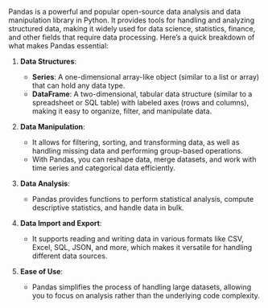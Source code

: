 Pandas is a powerful and popular open-source data analysis and data manipulation library in Python. It provides tools for handling and analyzing structured data, making it widely used for data science, statistics, finance, and other fields that require data processing. Here’s a quick breakdown of what makes Pandas essential:

1. **Data Structures**:
   - **Series**: A one-dimensional array-like object (similar to a list or array) that can hold any data type.
   - **DataFrame**: A two-dimensional, tabular data structure (similar to a spreadsheet or SQL table) with labeled axes (rows and columns), making it easy to organize, filter, and manipulate data.

2. **Data Manipulation**:
   - It allows for filtering, sorting, and transforming data, as well as handling missing data and performing group-based operations.
   - With Pandas, you can reshape data, merge datasets, and work with time series and categorical data efficiently.

3. **Data Analysis**:
   - Pandas provides functions to perform statistical analysis, compute descriptive statistics, and handle data in bulk.

4. **Data Import and Export**:
   - It supports reading and writing data in various formats like CSV, Excel, SQL, JSON, and more, which makes it versatile for handling different data sources.

5. **Ease of Use**:
   - Pandas simplifies the process of handling large datasets, allowing you to focus on analysis rather than the underlying code complexity.

